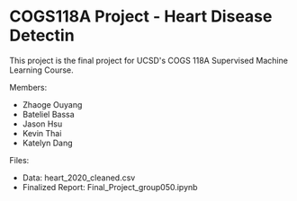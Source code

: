 # COGS118A Project - Heart Disease Detectin
This project is the final project for UCSD's COGS 118A Supervised Machine Learning Course.

Members:
- Zhaoge Ouyang
- Bateliel Bassa
- Jason Hsu
- Kevin Thai
- Katelyn Dang

Files:
- Data: heart_2020_cleaned.csv
- Finalized Report: Final_Project_group050.ipynb
